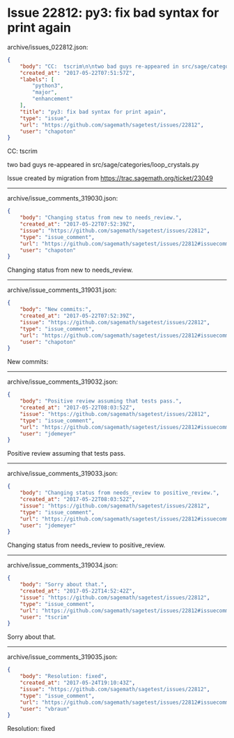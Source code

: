 # Issue 22812: py3: fix bad syntax for print again

archive/issues_022812.json:
```json
{
    "body": "CC:  tscrim\n\ntwo bad guys re-appeared in src/sage/categories/loop_crystals.py\n\nIssue created by migration from https://trac.sagemath.org/ticket/23049\n\n",
    "created_at": "2017-05-22T07:51:57Z",
    "labels": [
        "python3",
        "major",
        "enhancement"
    ],
    "title": "py3: fix bad syntax for print again",
    "type": "issue",
    "url": "https://github.com/sagemath/sagetest/issues/22812",
    "user": "chapoton"
}
```
CC:  tscrim

two bad guys re-appeared in src/sage/categories/loop_crystals.py

Issue created by migration from https://trac.sagemath.org/ticket/23049





---

archive/issue_comments_319030.json:
```json
{
    "body": "Changing status from new to needs_review.",
    "created_at": "2017-05-22T07:52:39Z",
    "issue": "https://github.com/sagemath/sagetest/issues/22812",
    "type": "issue_comment",
    "url": "https://github.com/sagemath/sagetest/issues/22812#issuecomment-319030",
    "user": "chapoton"
}
```

Changing status from new to needs_review.



---

archive/issue_comments_319031.json:
```json
{
    "body": "New commits:",
    "created_at": "2017-05-22T07:52:39Z",
    "issue": "https://github.com/sagemath/sagetest/issues/22812",
    "type": "issue_comment",
    "url": "https://github.com/sagemath/sagetest/issues/22812#issuecomment-319031",
    "user": "chapoton"
}
```

New commits:



---

archive/issue_comments_319032.json:
```json
{
    "body": "Positive review assuming that tests pass.",
    "created_at": "2017-05-22T08:03:52Z",
    "issue": "https://github.com/sagemath/sagetest/issues/22812",
    "type": "issue_comment",
    "url": "https://github.com/sagemath/sagetest/issues/22812#issuecomment-319032",
    "user": "jdemeyer"
}
```

Positive review assuming that tests pass.



---

archive/issue_comments_319033.json:
```json
{
    "body": "Changing status from needs_review to positive_review.",
    "created_at": "2017-05-22T08:03:52Z",
    "issue": "https://github.com/sagemath/sagetest/issues/22812",
    "type": "issue_comment",
    "url": "https://github.com/sagemath/sagetest/issues/22812#issuecomment-319033",
    "user": "jdemeyer"
}
```

Changing status from needs_review to positive_review.



---

archive/issue_comments_319034.json:
```json
{
    "body": "Sorry about that.",
    "created_at": "2017-05-22T14:52:42Z",
    "issue": "https://github.com/sagemath/sagetest/issues/22812",
    "type": "issue_comment",
    "url": "https://github.com/sagemath/sagetest/issues/22812#issuecomment-319034",
    "user": "tscrim"
}
```

Sorry about that.



---

archive/issue_comments_319035.json:
```json
{
    "body": "Resolution: fixed",
    "created_at": "2017-05-24T19:10:43Z",
    "issue": "https://github.com/sagemath/sagetest/issues/22812",
    "type": "issue_comment",
    "url": "https://github.com/sagemath/sagetest/issues/22812#issuecomment-319035",
    "user": "vbraun"
}
```

Resolution: fixed
